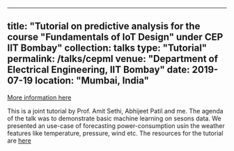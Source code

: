 
---
title: "Tutorial on predictive analysis for the course "Fundamentals of IoT Design" under CEP IIT Bombay"
collection: talks
type: "Tutorial"
permalink: /talks/cepml
venue: "Department of Electrical Engineering, IIT Bombay"
date: 2019-07-19
location: "Mumbai, India"
---

[More information here](https://portal.iitb.ac.in/ceqipapp/courseDetails.jsp?c_id=2214)

This is a joint tutorial by Prof. Amit Sethi, Abhijeet Patil and me. The agenda of the talk was to demonstrate basic machine learning on sesons data. We presented an use-case of forecasting power-consumption usin the weather features like temperature, pressure, wind etc. The resources for the tutorial are [here](/files/ml_seesion.zip)

